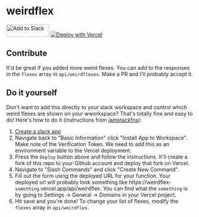 # weirdflex 
<a href="https://slack.com/oauth/v2/authorize?client_id=2210535565.1346134781558&scope=commands&user_scope="><img alt="Add to Slack" height="33" width="114.675" src="https://platform.slack-edge.com/img/add_to_slack.png" srcSet="https://platform.slack-edge.com/img/add_to_slack.png 1x, https://platform.slack-edge.com/img/add_to_slack@2x.png 2x" /></a> [![Deploy with Vercel](https://vercel.com/button)](https://vercel.com/new/git/external?repository-url=https%3A%2F%2Fgithub.com%2Fsaharsh%2Fweirdflex%2Ftree%2Fmaster&env=SLACK_TOKEN&envDescription=Verification%20Token%20for%20slack%20app&envLink=https%3A%2F%2Fapi.slack.com%2Fauthentication%2Fverifying-requests-from-slack%23verifying-requests-from-slack-using-signing-secrets__verification-token-deprecation&project-name=weirdflex&repo-name=weirdflex&redirect-url=https%3A%2F%2Fgithub.com%2Fsaharsh%2Fweirdflex&demo-title=weirdflex&demo-description=A%20serverless%20slack%20app%20to%20generate%20flex%20responses&demo-url=https%3A%2F%2Fgithub.com%2Fsaharsh%2Fweirdflex&demo-image=https%3A%2F%2Fgo.srsh.link%2F0d45wd)

## Contribute
It'd be great if you added more weird flexes. You can add to the responses in the `flexes` array in `api/weirdflexes`. Make a PR and I'll probably accept it.

## Do it yourself
Don't want to add this directly to your slack workspace and control which weird flexes are shown on your wworkspace? That's totally fine and easy to do! Here's how to do it (instructions from [jamstackfns](https://jamstackfns.com/f/slack)):

1. [Create a slack app](https://api.slack.com/apps?new_app=1)
2. Navigate back to "Basic Information" click "Install App to Workspace". Make note of the Verification Token. We need to add this as an environment variable to the Vercel deployment.
3. Press the `Deploy` button above and follow the instructions. It'll create a fork of this repo to your Github account and deploy that fork on Vercel.
4. Navigate to "Slash Commands" and click "Create New Command".
5. Fill out the form using the deployed URL for your function. Your deployed url will probably look something like https://weirdflex-`something`.vercel.app/api/weirdflex. You can find what the `something` is by going to Settings -> General -> Domains in your Vercel project.
6. Hit save and you're done!
To change your list of flexes, modify the `flexes` array in `api/weirdflex`.
